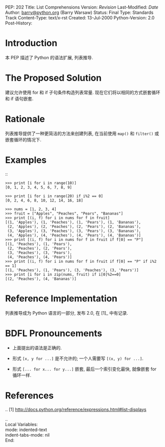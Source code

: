 
PEP: 202
Title: List Comprehensions
Version: $Revision$
Last-Modified: $Date$
Author: barry@python.org (Barry Warsaw)
Status: Final
Type: Standards Track
Content-Type: text/x-rst
Created: 13-Jul-2000
Python-Version: 2.0
Post-History:


Introduction
============

本 PEP 描述了 Python 的语法扩展, 列表推导.


The Proposed Solution
=====================

建议允许使用 for 和 if 子句条件构造列表常量.
现在它们将以相同的方式嵌套循环和 if 语句嵌套.


Rationale
=========

列表推导提供了一种更简洁的方法来创建列表,
在当前使用 ``map()`` 和 ``filter()`` 或嵌套循环的情况下.


Examples
========

::

    >>> print [i for i in range(10)]
    [0, 1, 2, 3, 4, 5, 6, 7, 8, 9]

    >>> print [i for i in range(20) if i%2 == 0]
    [0, 2, 4, 6, 8, 10, 12, 14, 16, 18]

    >>> nums = [1, 2, 3, 4]
    >>> fruit = ["Apples", "Peaches", "Pears", "Bananas"]
    >>> print [(i, f) for i in nums for f in fruit]
    [(1, 'Apples'), (1, 'Peaches'), (1, 'Pears'), (1, 'Bananas'),
     (2, 'Apples'), (2, 'Peaches'), (2, 'Pears'), (2, 'Bananas'),
     (3, 'Apples'), (3, 'Peaches'), (3, 'Pears'), (3, 'Bananas'),
     (4, 'Apples'), (4, 'Peaches'), (4, 'Pears'), (4, 'Bananas')]
    >>> print [(i, f) for i in nums for f in fruit if f[0] == "P"]
    [(1, 'Peaches'), (1, 'Pears'),
     (2, 'Peaches'), (2, 'Pears'),
     (3, 'Peaches'), (3, 'Pears'),
     (4, 'Peaches'), (4, 'Pears')]
    >>> print [(i, f) for i in nums for f in fruit if f[0] == "P" if i%2 == 1]
    [(1, 'Peaches'), (1, 'Pears'), (3, 'Peaches'), (3, 'Pears')]
    >>> print [i for i in zip(nums, fruit) if i[0]%2==0]
    [(2, 'Peaches'), (4, 'Bananas')]


Reference Implementation
========================

列表推导成为 Python 语言的一部分, 发布 2.0, 在 [1]_ 中有记录.


BDFL Pronouncements
===================
* 上面提出的语法是正确的.

* 形式 ``[x, y for ...]`` 是不允许的;
  一个人需要写 ``[(x, y) for ...]``.

* 形式 ``[... for x... for y...]`` 嵌套, 最后一个索引变化最快, 就像嵌套 for 循环一样.


References
==========

.. [1] http://docs.python.org/reference/expressions.html#list-displays



..  
  Local Variables:  
  mode: indented-text  
  indent-tabs-mode: nil  
  End:  
